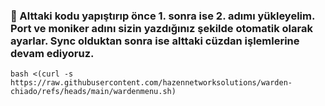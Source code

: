 ### 🚧 Alttaki kodu yapıştırıp önce 1. sonra ise 2. adımı yükleyelim. Port ve moniker adını sizin yazdığınız şekilde otomatik olarak ayarlar. Sync olduktan sonra ise alttaki cüzdan işlemlerine devam ediyoruz.
```
bash <(curl -s https://raw.githubusercontent.com/hazennetworksolutions/warden-chiado/refs/heads/main/wardenmenu.sh)
```
